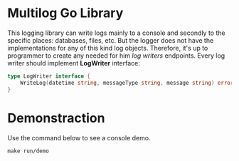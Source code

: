 # Multilog Go Library

This logging library can write logs mainly to a console and secondly to the specific places: databases, files, etc. But the logger does not have the implementations for any of this kind log objects. Therefore, it's up to programmer to create any needed for him *log writers* endpoints. Every log writer should implement **LogWriter** interface:

``` Go
type LogWriter interface {
	WriteLog(datetime string, messageType string, message string) error
}
```

# Demonstraction

Use the command below to see a console demo.

```
make run/demo
```
